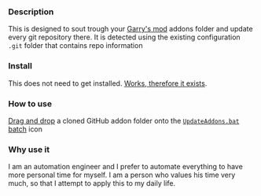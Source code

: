 ### Description
This is designed to sout trough your [Garry's mod][ref-gam-gm] addons folder and update every
git repository there. It is detected using the existing configuration
`.git` folder that contains repo information

### Install
This does not need to get installed. [Works, therefore it exists][ref-dec-ph].

### How to use
[Drag and drop][ref-drg-dr] a cloned GitHub addon folder onto the [`UpdateAddons.bat`][ref-bat-sp] [batch][ref-use-bs] icon

### Why use it
I am an automation engineer and I prefer to automate everything to have more
personal time for myself. I am a person who values his time very much, so that
I attempt to apply this to my daily life.

[ref-bat-sp]: https://github.com/dvdvideo1234/WindowsBatches/blob/master/GmodAddons/WorkshopPublish/UpdateAddons.bat
[ref-gam-gm]: https://store.steampowered.com/app/4000/Garrys_Mod/
[ref-use-bs]: https://en.wikibooks.org/wiki/Windows_Batch_Scripting
[ref-dec-ph]: https://newlearningonline.com/new-learning/chapter-7/committed-knowledge-the-modern-past/descartes-i-think-therefore-i-am
[ref-drg-dr]: https://learn.microsoft.com/en-us/windows/apps/design/input/drag-and-drop
